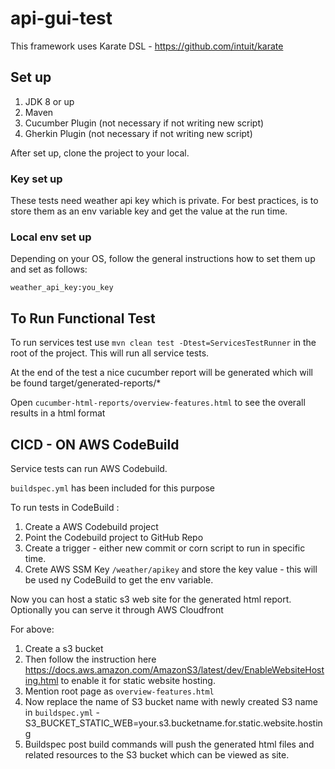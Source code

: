 # api-gui-test

This framework uses Karate DSL - https://github.com/intuit/karate

## Set up 

1. JDK 8 or up
2. Maven
3. Cucumber Plugin (not necessary if not writing new script)
4. Gherkin Plugin (not necessary if not writing new script)

After set up, clone the project to your local.  

### Key set up

These tests need weather api key which is private. For best practices, is to store them as an env variable key and get the value at the run time. 

### Local env set up 
Depending on your OS, follow the general instructions how to set them up and set as follows:

`weather_api_key:you_key`

## To Run Functional Test

To run services test use `mvn clean test -Dtest=ServicesTestRunner` in the root of the project. This will run all service tests.

At the end of the test a nice cucumber report will be generated which will be found target/generated-reports/*

Open `cucumber-html-reports/overview-features.html` to see the overall results in a html format

## CICD - ON AWS CodeBuild

Service tests can run AWS Codebuild. 

`buildspec.yml` has been included for this purpose 

To run tests in CodeBuild :
1. Create a AWS Codebuild project 
2. Point the Codebuild project to GitHub Repo 
3. Create a trigger - either new commit or corn script to run in specific time. 
4. Crete AWS SSM Key `/weather/apikey` and store the key value - this will be used ny CodeBuild to get the env variable.

Now you can host a static s3 web site for the generated html report. Optionally you can serve it through AWS Cloudfront 

For above:
1. Create a s3 bucket 
2. Then follow the instruction here https://docs.aws.amazon.com/AmazonS3/latest/dev/EnableWebsiteHosting.html to enable it for static website hosting. 
3. Mention root page as `overview-features.html`
4. Now replace the name of S3 bucket name with newly created S3 name in `buildspec.yml` - S3_BUCKET_STATIC_WEB=your.s3.bucketname.for.static.website.hosting
5. Buildspec post build commands will push the generated html files and related resources to the S3 bucket which can be viewed as site.





